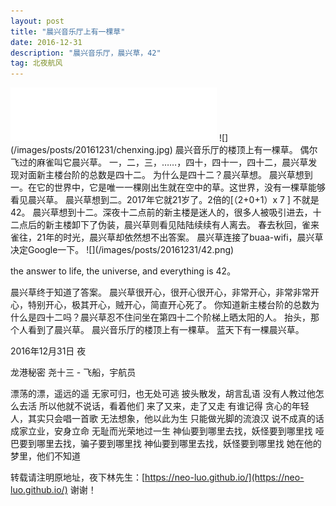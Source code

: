 ```yaml
---
layout: post
title: "晨兴音乐厅上有一棵草"
date: 2016-12-31 
description: "晨兴音乐厅，晨兴草，42"
tag: 北夜航风 
---   
```

<iframe frameborder="no" border="0" marginwidth="0" marginheight="0" width=330 height=86 src="//music.163.com/outchain/player?type=2&id=35618537&auto=1&height=66"></iframe>
 ![](/images/posts/20161231/chenxing.jpg)
晨兴音乐厅的楼顶上有一棵草。
偶尔飞过的麻雀叫它晨兴草。
一，二，三，……，四十，四十一，四十二，晨兴草发现对面新主楼台阶的总数是四十二。
为什么是四十二？晨兴草想。
晨兴草想到一。在它的世界中，它是唯一一棵刚出生就在空中的草。这世界，没有一棵草能够看见晨兴草。
晨兴草想到二。2017年它就21岁了。2倍的[（2+0+1）x 7 ] 不就是42。
晨兴草想到十二。深夜十二点前的新主楼是迷人的，很多人被吸引进去，十二点后的新主楼卸下了伪装，晨兴草则看见陆陆续续有人离去。
春去秋回，雀来雀往，21年的时光，晨兴草却依然想不出答案。
晨兴草连接了buaa-wifi，晨兴草决定Google一下。
 ![](/images/posts/20161231/42.png)

the answer to life, the universe, and everything is 42。

晨兴草终于知道了答案。
晨兴草很开心，很开心很开心，非常开心，非常非常开心，特别开心，极其开心，贼开心，简直开心死了。
你知道新主楼台阶的总数为什么是四十二吗？晨兴草忍不住问坐在第四十二个阶梯上晒太阳的人。
抬头，那个人看到了晨兴草。
晨兴音乐厅的楼顶上有一棵草。
蓝天下有一棵晨兴草。
<p> </p>
2016年12月31日 夜

龙港秘密
尧十三 - 飞船，宇航员


漂荡的漂，遥远的遥
无家可归，也无处可逃
披头散发，胡言乱语
没有人教过他怎么去活
所以他就不说话，看着他们
来了又来，走了又走
有谁记得
贪心的年轻人，其实只会唱一首歌
无法想象，他以此为生
只能做光脚的流浪汉
说不成真的话
成家立业，安身立命
无耻而光荣地过一生
神仙要到哪里去找，妖怪要到哪里找
哑巴要到哪里去找，骗子要到哪里找
神仙要到哪里去找，妖怪要到哪里找
她在他的梦里，他们不知道


<p> </p>

转载请注明原地址，夜下林先生：[https://neo-luo.github.io/](https://neo-luo.github.io/) 谢谢！
